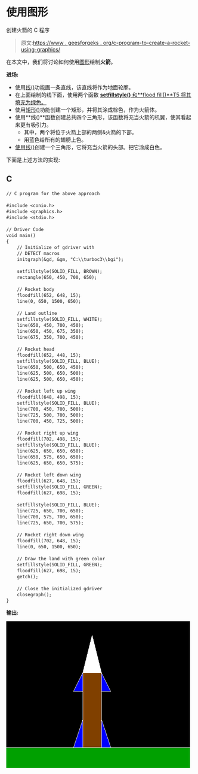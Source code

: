 # 使用图形

创建火箭的 C 程序

> 原文:[https://www . geesforgeks . org/c-program-to-create-a-rocket-using-graphics/](https://www.geeksforgeeks.org/c-program-to-create-a-rocket-using-graphics/)

在本文中，我们将讨论如何使用[图形](https://www.geeksforgeeks.org/basic-graphic-programming-in-c/)绘制**火箭**。

**进场:**

*   使用[线()](https://www.geeksforgeeks.org/draw-line-c-graphics/)功能画一条直线，该直线将作为地面轮廓。
*   在上面绘制的线下面，使用两个函数 [**setfillstyle()** 和**flood fill()**T5 将其填充为绿色。](https://www.geeksforgeeks.org/setfillstyle-floodfill-c/)
*   使用[矩形()](https://www.geeksforgeeks.org/draw-rectangle-c-graphics/)功能创建一个矩形，并将其涂成棕色，作为火箭体。
*   使用**线()**函数创建总共四个三角形，该函数将充当火箭的机翼，使其看起来更有吸引力。
    *   其中，两个将位于火箭上部的两侧&火箭的下部。
    *   用蓝色给所有的翅膀上色。
*   [使用线()](https://www.geeksforgeeks.org/draw-a-triangle-in-c-graphics/)创建一个三角形，它将充当火箭的头部。把它涂成白色。

下面是上述方法的实现:

## C

```
// C program for the above approach

#include <conio.h>
#include <graphics.h>
#include <stdio.h>

// Driver Code
void main()
{
    // Initialize of gdriver with
    // DETECT macros
    initgraph(&gd, &gm, "C:\\turboc3\\bgi");

    setfillstyle(SOLID_FILL, BROWN);
    rectangle(650, 450, 700, 650);

    // Rocket body
    floodfill(652, 648, 15);
    line(0, 650, 1500, 650);

    // Land outline
    setfillstyle(SOLID_FILL, WHITE);
    line(650, 450, 700, 450);
    line(650, 450, 675, 350);
    line(675, 350, 700, 450);

    // Rocket head
    floodfill(652, 448, 15);
    setfillstyle(SOLID_FILL, BLUE);
    line(650, 500, 650, 450);
    line(625, 500, 650, 500);
    line(625, 500, 650, 450);

    // Rocket left up wing
    floodfill(648, 498, 15);
    setfillstyle(SOLID_FILL, BLUE);
    line(700, 450, 700, 500);
    line(725, 500, 700, 500);
    line(700, 450, 725, 500);

    // Rocket right up wing
    floodfill(702, 498, 15);
    setfillstyle(SOLID_FILL, BLUE);
    line(625, 650, 650, 650);
    line(650, 575, 650, 650);
    line(625, 650, 650, 575);

    // Rocket left down wing
    floodfill(627, 648, 15);
    setfillstyle(SOLID_FILL, GREEN);
    floodfill(627, 698, 15);

    setfillstyle(SOLID_FILL, BLUE);
    line(725, 650, 700, 650);
    line(700, 575, 700, 650);
    line(725, 650, 700, 575);

    // Rocket right down wing
    floodfill(702, 648, 15);
    line(0, 650, 1500, 650);

    // Draw the land with green color
    setfillstyle(SOLID_FILL, GREEN);
    floodfill(627, 698, 15);
    getch();

    // Close the initialized gdriver
    closegraph();
}
```

**输出:**

[![](img/1bfe7e9d94a2e695ad992d05321b53f3.png)](https://media.geeksforgeeks.org/wp-content/uploads/20210327183817/OUTPUTnew.png)